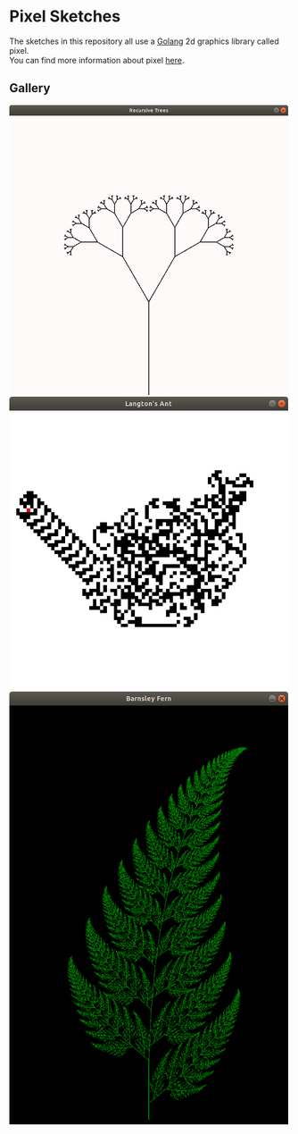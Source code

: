 # Pixel Sketches

The sketches in this repository all use a [Golang](https://golang.org/) 2d graphics library called pixel.  
You can find more information about pixel [here](https://github.com/faiface/pixel).

## Gallery

<img src="./assets/recursive_trees.png" width="500">
<img src="./assets/langtons_ant.png" width="500">
<img src="./assets/barnsley_fern.png" width="500">
